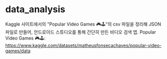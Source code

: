 # data_analysis
Kaggle 사이트에서의 "Popular Video Games 🎮🕹️"의 csv 파일을 정리해 JSON 파일로 만들어,
안드로이드 스튜디오를 통해 간단히 만든 비디오 검색 앱.
Popular Video Games 🎮🕹️: https://www.kaggle.com/datasets/matheusfonsecachaves/popular-video-games/data
